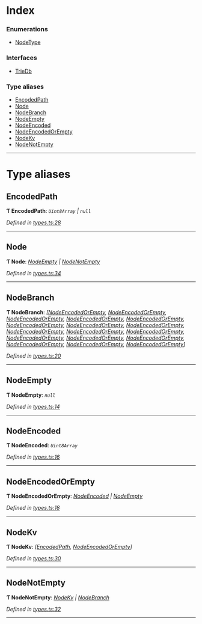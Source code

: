 

# Index

### Enumerations

* [NodeType](../enums/_types_.nodetype.md)

### Interfaces

* [TrieDb](../interfaces/_types_.triedb.md)

### Type aliases

* [EncodedPath](_types_.md#encodedpath)
* [Node](_types_.md#node)
* [NodeBranch](_types_.md#nodebranch)
* [NodeEmpty](_types_.md#nodeempty)
* [NodeEncoded](_types_.md#nodeencoded)
* [NodeEncodedOrEmpty](_types_.md#nodeencodedorempty)
* [NodeKv](_types_.md#nodekv)
* [NodeNotEmpty](_types_.md#nodenotempty)

---

# Type aliases

<a id="encodedpath"></a>

##  EncodedPath

**Ƭ EncodedPath**: *`Uint8Array` \| `null`*

*Defined in [types.ts:28](https://github.com/polkadot-js/common/blob/63daf66/packages/trie-db/src/types.ts#L28)*

___
<a id="node"></a>

##  Node

**Ƭ Node**: *[NodeEmpty](_types_.md#nodeempty) \| [NodeNotEmpty](_types_.md#nodenotempty)*

*Defined in [types.ts:34](https://github.com/polkadot-js/common/blob/63daf66/packages/trie-db/src/types.ts#L34)*

___
<a id="nodebranch"></a>

##  NodeBranch

**Ƭ NodeBranch**: *[[NodeEncodedOrEmpty](_types_.md#nodeencodedorempty), [NodeEncodedOrEmpty](_types_.md#nodeencodedorempty), [NodeEncodedOrEmpty](_types_.md#nodeencodedorempty), [NodeEncodedOrEmpty](_types_.md#nodeencodedorempty), [NodeEncodedOrEmpty](_types_.md#nodeencodedorempty), [NodeEncodedOrEmpty](_types_.md#nodeencodedorempty), [NodeEncodedOrEmpty](_types_.md#nodeencodedorempty), [NodeEncodedOrEmpty](_types_.md#nodeencodedorempty), [NodeEncodedOrEmpty](_types_.md#nodeencodedorempty), [NodeEncodedOrEmpty](_types_.md#nodeencodedorempty), [NodeEncodedOrEmpty](_types_.md#nodeencodedorempty), [NodeEncodedOrEmpty](_types_.md#nodeencodedorempty), [NodeEncodedOrEmpty](_types_.md#nodeencodedorempty), [NodeEncodedOrEmpty](_types_.md#nodeencodedorempty), [NodeEncodedOrEmpty](_types_.md#nodeencodedorempty), [NodeEncodedOrEmpty](_types_.md#nodeencodedorempty), [NodeEncodedOrEmpty](_types_.md#nodeencodedorempty)]*

*Defined in [types.ts:20](https://github.com/polkadot-js/common/blob/63daf66/packages/trie-db/src/types.ts#L20)*

___
<a id="nodeempty"></a>

##  NodeEmpty

**Ƭ NodeEmpty**: *`null`*

*Defined in [types.ts:14](https://github.com/polkadot-js/common/blob/63daf66/packages/trie-db/src/types.ts#L14)*

___
<a id="nodeencoded"></a>

##  NodeEncoded

**Ƭ NodeEncoded**: *`Uint8Array`*

*Defined in [types.ts:16](https://github.com/polkadot-js/common/blob/63daf66/packages/trie-db/src/types.ts#L16)*

___
<a id="nodeencodedorempty"></a>

##  NodeEncodedOrEmpty

**Ƭ NodeEncodedOrEmpty**: *[NodeEncoded](_types_.md#nodeencoded) \| [NodeEmpty](_types_.md#nodeempty)*

*Defined in [types.ts:18](https://github.com/polkadot-js/common/blob/63daf66/packages/trie-db/src/types.ts#L18)*

___
<a id="nodekv"></a>

##  NodeKv

**Ƭ NodeKv**: *[[EncodedPath](_types_.md#encodedpath), [NodeEncodedOrEmpty](_types_.md#nodeencodedorempty)]*

*Defined in [types.ts:30](https://github.com/polkadot-js/common/blob/63daf66/packages/trie-db/src/types.ts#L30)*

___
<a id="nodenotempty"></a>

##  NodeNotEmpty

**Ƭ NodeNotEmpty**: *[NodeKv](_types_.md#nodekv) \| [NodeBranch](_types_.md#nodebranch)*

*Defined in [types.ts:32](https://github.com/polkadot-js/common/blob/63daf66/packages/trie-db/src/types.ts#L32)*

___

